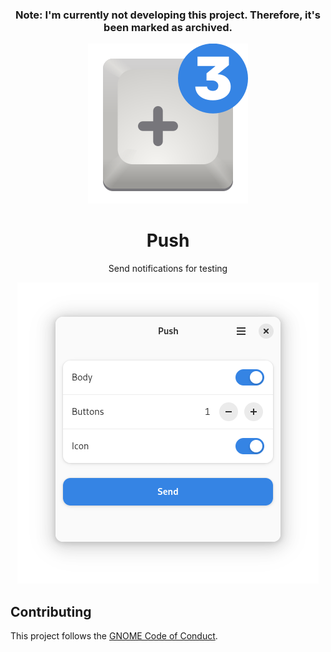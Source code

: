 <div align="center">
  
  ### Note: I'm currently not developing this project. Therefore, it's been marked as archived.

</div>

<div align="center">
  <img src="data/icons/hicolor/scalable/apps/app.drey.Push.svg">
  
  # Push

  Send notifications for testing
  
  <img src="data/screenshots/screenshot.png">
</div>

## Contributing

This project follows the [GNOME Code of Conduct](https://conduct.gnome.org/).
